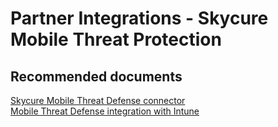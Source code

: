 <properties
	pageTitle="Partner Integrations - Skycure Mobile Threat Protection"
	description="Partner Integrations - SkycureMobile Threat Protection"
	service="microsoft.intune"
	resource="intune"
	authors="mackie1604"
	displayOrder=""
	selfHelpType="generic"
	supportTopicIds="32568885"
	resourceTags=""
	productPesIds="15584"
	cloudEnvironments="public"
/>

# Partner Integrations - Skycure Mobile Threat Protection

## **Recommended documents**

[Skycure Mobile Threat Defense connector](https://docs.microsoft.com/en-us/intune/skycure-mobile-threat-defense-connector)<br>
[Mobile Threat Defense integration with Intune](https://docs.microsoft.com/intune/mobile-threat-defense)<br>




